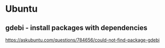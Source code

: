 # Ubuntu

## gdebi - install packages with dependencies
https://askubuntu.com/questions/784656/could-not-find-package-gdebi
